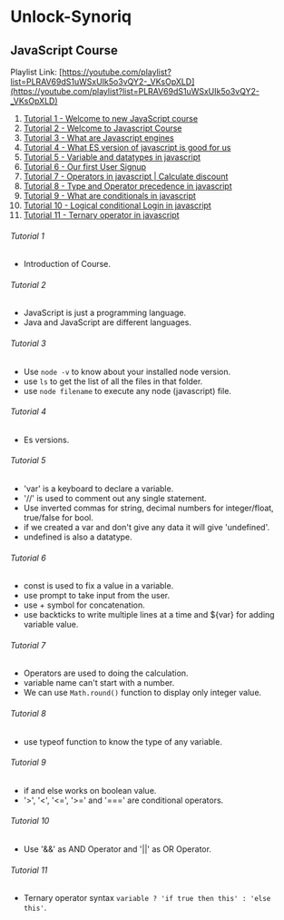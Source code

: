 # Unlock-Synoriq

## JavaScript Course
Playlist Link: [https://youtube.com/playlist?list=PLRAV69dS1uWSxUIk5o3vQY2-_VKsOpXLD](https://youtube.com/playlist?list=PLRAV69dS1uWSxUIk5o3vQY2-_VKsOpXLD)

1. [Tutorial 1 - Welcome to new JavaScript course](#tutorial-1)
2. [Tutorial 2 - Welcome to Javascript Course](#tutorial-2)
3. [Tutorial 3 - What are Javascript engines](#tutorial-3)
4. [Tutorial 4 - What ES version of javascript is good for us](#tutorial-4)
5. [Tutorial 5 - Variable and datatypes in javascript](#tutorial-5)
6. [Tutorial 6 - Our first User Signup](#tutorial-6)
7. [Tutorial 7 - Operators in javascript | Calculate discount](#tutorial-7)
8. [Tutorial 8 - Type and Operator precedence in javascript](#tutorial-8)
9. [Tutorial 9 - What are conditionals in javascript](#tutorial-9)
10. [Tutorial 10 - Logical conditional Login in javascript](#tutorial-10)
11. [Tutorial 11 - Ternary operator in javascript](#tutorial-11)

###### Tutorial 1
* Introduction of Course.
###### Tutorial 2
* JavaScript is just a programming language.
* Java and JavaScript are different languages.
###### Tutorial 3
* Use `node -v` to know about your installed node version.
* use `ls` to get the list of all the files in that folder.
* use `node filename` to execute any node (javascript) file.
###### Tutorial 4
* Es versions.
###### Tutorial 5
* 'var' is a keyboard to declare a variable.
* '//' is used to comment out any single statement.
* Use inverted commas for string, decimal numbers for integer/float, true/false for bool.
* if we created a var and don't give any data it will give 'undefined'.
* undefined is also a datatype.
###### Tutorial 6
* const is used to fix a value in a variable.
* use prompt to take input from the user.
* use + symbol for concatenation.
* use backticks to write multiple lines at a time and ${var} for adding variable value.
###### Tutorial 7
* Operators are used to doing the calculation.
* variable name can't start with a number.
* We can use `Math.round()` function to display only integer value.
###### Tutorial 8
* use typeof function to know the type of any variable.
###### Tutorial 9
* if and else works on boolean value.
* '>', '<', '<=', '>=' and '===' are conditional operators.
###### Tutorial 10
* Use '&&' as AND Operator and '||' as OR Operator.
###### Tutorial 11
* Ternary operator syntax `variable ? 'if true then this' : 'else this'`.
